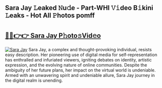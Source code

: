 ## Sara Jay 𝙻eaked 𝙽u𝚍e - Part-WHI 𝚅𝚒deo B𝚒kini 𝙻eaks - Hot All 𝙿hotos pomff

# <h2><a href="http://ld62vb.urlbe.top/?page=Sara+Jay">🔗🔗👉👉 Sara Jay P𝚑oto𝚜Vid𝚎o</a></h2>

[![Sara Jay](https://i.imgur.com/eBuTRDB.gif)](http://ld62vb.urlbe.top/?page=Sara+Jay)
Sara Jay, a complex and thought-provoking individual, resists easy description. Her pioneering use of digital media for self-representation has enthralled and infuriated viewers, igniting debates on identity, artistic expression, and the evolving nature of online communities. Despite the ambiguity of her future plans, her impact on the virtual world is undeniable. Armed with an unwavering spirit and undeniable allure, Sara Jay journey in the digital realm is unending.
